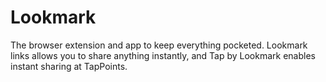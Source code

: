 # Lookmark

The browser extension and app to keep everything pocketed. Lookmark links allows you to share anything instantly, and Tap by Lookmark enables instant sharing at TapPoints.
